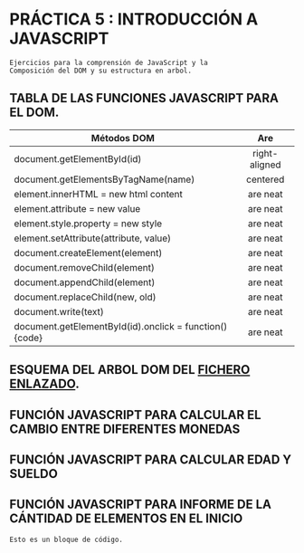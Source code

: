 # PRÁCTICA 5 : INTRODUCCIÓN A JAVASCRIPT
    Ejercicios para la comprensión de JavaScript y la 
    Composición del DOM y su estructura en arbol.

## TABLA DE LAS FUNCIONES JAVASCRIPT PARA EL DOM. 
| Métodos DOM      | Are           | 
| ------------- |:-------------:| 
| document.getElementById(id) | right-aligned        | 
| document.getElementsByTagName(name)      | centered      |   
| element.innerHTML = new html content | are neat      |  
| element.attribute = new value | are neat      |   
| element.style.property = new style | are neat      |   
| element.setAttribute(attribute, value) | are neat      | 
| document.createElement(element) | are neat      | 
| document.removeChild(element) | are neat      | 
| document.appendChild(element) | are neat      | 
| document.replaceChild(new, old) | are neat      |  
| document.write(text) | are neat      |  
| document.getElementById(id).onclick = function(){code} | are neat      |  

## ESQUEMA DEL ARBOL DOM DEL [FICHERO ENLAZADO]().

## FUNCIÓN JAVASCRIPT PARA CALCULAR EL CAMBIO ENTRE DIFERENTES MONEDAS

## FUNCIÓN JAVASCRIPT PARA CALCULAR EDAD Y SUELDO

## FUNCIÓN JAVASCRIPT PARA INFORME DE LA CÁNTIDAD DE ELEMENTOS EN EL INICIO

```
Esto es un bloque de código.
```

